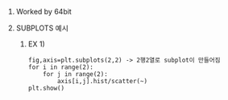 1. Worked by 64bit 

2. SUBPLOTS 예시
    1. EX 1)
        ```
        fig,axis=plt.subplots(2,2) -> 2행2열로 subplot이 만들어짐
        for i in range(2):
            for j in range(2):
                axis[i,j].hist/scatter(~)
        plt.show()
        ```
